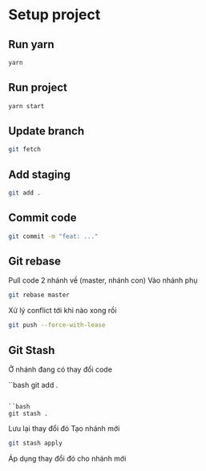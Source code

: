 # Setup project

## Run yarn

```cmd
yarn
```

## Run project

```cmd
yarn start
```

## Update branch

```bash
git fetch
```

## Add staging

```bash
git add .
```

## Commit code

```bash
git commit -m "feat: ..."
```

## Git rebase

Pull code 2 nhánh về (master, nhánh con)
Vào nhánh phụ

```bash
git rebase master
```

Xử lý conflict tới khi nào xong rồi

```bash
git push --force-with-lease
```

## Git Stash
Ở nhánh đang có thay đổi code

``bash
git add .
```

``bash
git stash .
```

Lưu lại thay đổi đó
Tạo nhánh mới

```bash
git stash apply
```

Áp dụng thay đổi đó cho nhánh mới

